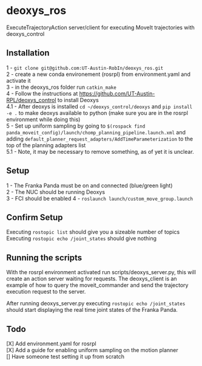 # deoxys_ros
ExecuteTrajectoryAction server/client for executing MoveIt trajectories with deoxys_control

## Installation
1 - ```git clone git@github.com:UT-Austin-RobIn/deoxys_ros.git```  
2 - create a new conda environement (rosrpl) from environment.yaml and activate it  
3 - in the deoxys_ros folder run ```catkin_make```    
4 - Follow the instructions at https://github.com/UT-Austin-RPL/deoxys_control to install Deoxys  
4.1 - After deoxys is installed ```cd ~/deoxys_control/deoxys``` and ```pip install -e .``` to make deoxys available to python (make sure you are in the rosrpl environment while doing this)  
5 - Set up uniform sampling by going to ```$(rospack find panda_moveit_config)/launch/chomp_planning_pipeline.launch.xml``` and adding ```default_planner_request_adapters/AddTimeParameterization``` to the top of the planning adapters list  
5.1 - Note, it may be necessary to remove something, as of yet it is unclear.

## Setup
1 - The Franka Panda must be on and connected (blue/green light)  
2 - The NUC should be running Deoxys  
3 - FCI should be enabled
4 - ```roslaunch launch/custom_move_group.launch```  

## Confirm Setup
Executing ```rostopic list``` should give you a sizeable number of topics  
Executing ```rostopic echo /joint_states``` should give nothing  

## Running the scripts
With the rosrpl environment activated run scripts/deoxys_server.py, this will create an action server waiting for requests. The deoxys_client is an example of how to query the moveit_commander and send the trajectory execution request to the server.  

After running deoxys_server.py executing ```rostopic echo /joint_states``` should start displaying the real time joint states of the Franka Panda.  

## Todo
[X] Add environment.yaml for rosrpl  
[X] Add a guide for enabling uniform sampling on the motion planner  
[] Have someone test setting it up from scratch 
